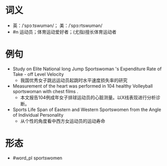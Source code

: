 # 词义
- 英：/ˈspɔːtswʊmən/； 美：/ˈspɔːrtswʊmən/
- #n 运动员；体育运动爱好者；(尤指)擅长体育运动者
# 例句
- Study on Elite National long Jump Sportswoman 's Expenditure Rate of Take - off Level Velocity
	- 我国优秀女子跳远运动员起跳时水平速度损失率的研究
- Measurement of the heart was performed in 104 healthy Volleyball sportswoman with chest films .
	- 本文报告104例成年女子排球运动员的心脏测量。以X线表现进行分析诊断。
- Sports Life Span of Eastern and Western Sportswomen from the Angle of Individual Personality
	- 从个性的角度看中西方女运动员的运动寿命
# 形态
- #word_pl sportswomen

